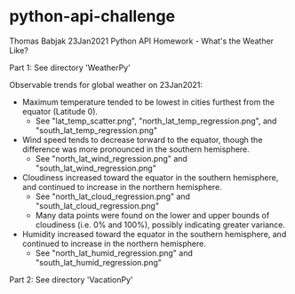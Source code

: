 # python-api-challenge

Thomas Babjak
23Jan2021
Python API Homework - What's the Weather Like?

Part 1: See directory 'WeatherPy'

Observable trends for global weather on 23Jan2021:
- Maximum temperature tended to be lowest in cities furthest from the equator (Latitude 0).
    - See "lat_temp_scatter.png", "north_lat_temp_regression.png", and "south_lat_temp_regression.png"
- Wind speed tends to decrease torward to the equator, though the difference was more pronounced in the southern hemisphere.
    - See "north_lat_wind_regression.png" and "south_lat_wind_regression.png"
- Cloudiness increased toward the equator in the southern hemisphere, and continued to increase in the northern hemisphere.
    - See "north_lat_cloud_regression.png" and "south_lat_cloud_regression.png"
    - Many data points were found on the lower and upper bounds of cloudiness (i.e. 0% and 100%), possibly indicating greater variance.
- Humidity increased toward the equator in the southern hemisphere, and continued to increase in the northern hemisphere.
    - See "north_lat_humid_regression.png" and "south_lat_humid_regression.png"

Part 2: See directory 'VacationPy'
